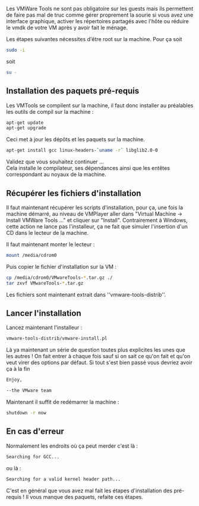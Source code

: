 Les VMWare Tools ne sont pas obligatoire sur les guests mais ils permettent de faire pas mal de truc comme gérer proprement la sourie si vous avez une
interface graphique, activer les répertoires partagés avec l'hôte ou réduire le vmdk de votre VM après y avoir fait le ménage.

Les étapes suivantes nécessites d'être root sur la machine. Pour ça soit

``` sh
sudo -i
```

soit
``` sh
su -
```

## Installation des paquets pré-requis
Les VMTools se compilent sur la machine, il faut donc installer au préalables les outils de compil sur la machine :

``` sh
apt-get update
apt-get upgrade
```

Ceci met à jour les dépôts et les paquets sur la machine.
``` sh
apt-get install gcc linux-headers-`uname -r` libglib2.0-0
```

Validez que vous souhaitez continuer ...<br/>
Cela installe le compilateur, ses dépendances ainsi que les entêtes correspondant au noyaux de la machine.

## Récupérer les fichiers d'installation
Il faut maintenant récupérer les scripts d'installation, pour ça, une fois la machine démarré, au niveau de VMPlayer aller dans
"Virtual Machine -> Install VMWare Tools ..." et cliquer sur "Install". Contrairement à Windows, cette action ne lance pas l'installeur,
ça ne fait que simuler l'insertion d'un CD dans le lecteur de la machine.

Il faut maintenant monter le lecteur :
``` sh
mount /media/cdrom0
```

Puis copier le fichier d'installation sur la VM :
``` sh
cp /media/cdrom0/VMwareTools-*.tar.gz ./
tar zxvf VMwareTools-*.tar.gz
```

Les fichiers sont maintenant extrait dans ''vmware-tools-distrib''.

## Lancer l'installation
Lancez maintenant l'installeur :
``` sh
vmware-tools-distrib/vmware-install.pl
```

Là ya maintenant un série de question toutes plus explicites les unes que les autres ! On fait entrer à chaque fois sauf si on sait ce qu'on fait et
qu'on veut virer des options par défaut. Si tout s'est bien passé vous devriez avoir ça à la fin
``` sh
Enjoy,

--the VMware team
```

Maintenant il suffit de redémarrer la machine :
``` sh
shutdown -r now
```

## En cas d'erreur
Normalement les endroits où ça peut merder c'est là :
``` sh
Searching for GCC...
```

ou là :
``` sh
Searching for a valid kernel header path...
```

C'est en général que vous avez mal fait les étapes d'installation des pré-requis ! Il vous manque des paquets, refaite ces étapes.

<!-- --- tags: linux, vmware -->